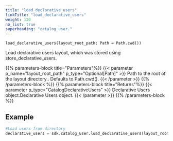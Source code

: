 ```yaml
---
title: "load_declarative_users"
linkTitle: "load_declarative_users"
weight: 120
no_list: true
superheading: "catalog_user."
---
```


<!-- TODO -->

``load_declarative_users(layout_root_path: Path = Path.cwd())``

Load declarative users layout, which was stored using store_declarative_users.

{{% parameters-block  title="Parameters"%}}
{{< parameter p_name="layout_root_path" p_type="Optional[Path]" >}}
Path to the root of the layout directory.. Defaults to Path.cwd().
{{< /parameter >}}
{{% /parameters-block %}}
{{% parameters-block title="Returns"%}}
{{< parameter p_type="CatalogDeclarativeUsers" >}}
Declarative Users object.Declarative Users object.
{{< /parameter >}}
{{% /parameters-block %}}

## Example

```python
#Load users from directory
declarative_users = sdk.catalog_user.load_declarative_users(layout_root_path: Path = Path.cwd())
```
